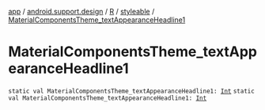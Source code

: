 [app](../../../index.md) / [android.support.design](../../index.md) / [R](../index.md) / [styleable](index.md) / [MaterialComponentsTheme_textAppearanceHeadline1](./-material-components-theme_text-appearance-headline1.md)

# MaterialComponentsTheme_textAppearanceHeadline1

`static val MaterialComponentsTheme_textAppearanceHeadline1: `[`Int`](https://kotlinlang.org/api/latest/jvm/stdlib/kotlin/-int/index.html)
`static val MaterialComponentsTheme_textAppearanceHeadline1: `[`Int`](https://kotlinlang.org/api/latest/jvm/stdlib/kotlin/-int/index.html)